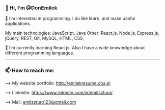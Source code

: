 ### 👋 Hi, I’m @DonEmilek

👀 I’m interested in programming. I do like learn, and make useful applications. 

My main technologies: JavaScript, Java
Other: React.js, Node.js, Express.js, jQuery, REST, Git, MySQL, HTML, CSS, 

🌱 I’m currently learning React.js. Also I have a wide knowledge about different programming languages.

-------------------

### 📫 How to reach me:
--> My website portfolio: http://emilekresume.cba.pl

--> Linkedin: https://www.linkedin.com/in/emilszturo/

--> Mail: emilszturo123@gmail.com
